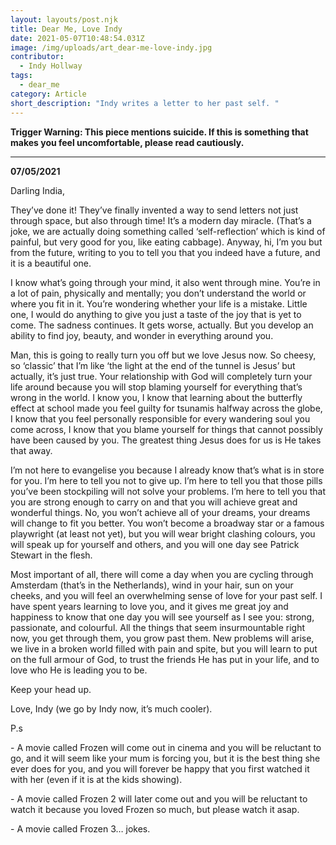 ```yaml
---
layout: layouts/post.njk
title: Dear Me, Love Indy
date: 2021-05-07T10:48:54.031Z
image: /img/uploads/art_dear-me-love-indy.jpg
contributor:
  - Indy Hollway
tags:
  - dear_me
category: Article
short_description: "Indy writes a letter to her past self. "
---
```

**Trigger Warning: This piece mentions suicide. If this is something that makes you feel uncomfortable, please read cautiously.** 

- - -

**07/05/2021**

Darling India, 

They’ve done it! They’ve finally invented a way to send letters not just through space, but also through time! It’s a modern day miracle. (That’s a joke, we are actually doing something called ‘self-reflection’ which is kind of painful, but very good for you, like eating cabbage). Anyway, hi, I’m you but from the future, writing to you to tell you that you indeed have a future, and it is a beautiful one. 

I know what’s going through your mind, it also went through mine. You’re in a lot of pain, physically and mentally; you don’t understand the world or where you fit in it. You’re wondering whether your life is a mistake. Little one, I would do anything to give you just a taste of the joy that is yet to come. The sadness continues. It gets worse, actually. But you develop an ability to find joy, beauty, and wonder in everything around you. 

Man, this is going to really turn you off but we love Jesus now. So cheesy, so ‘classic’ that I’m like ‘the light at the end of the tunnel is Jesus’ but actually, it’s just true. Your relationship with God will completely turn your life around because you will stop blaming yourself for everything that’s wrong in the world. I know you, I know that learning about the butterfly effect at school made you feel guilty for tsunamis halfway across the globe, I know that you feel personally responsible for every wandering soul you come across, I know that you blame yourself for things that cannot possibly have been caused by you. The greatest thing Jesus does for us is He takes that away. 

I’m not here to evangelise you because I already know that’s what is in store for you. I’m here to tell you not to give up. I’m here to tell you that those pills you’ve been stockpiling will not solve your problems. I’m here to tell you that you are strong enough to carry on and that you will achieve great and wonderful things. No, you won’t achieve all of your dreams, your dreams will change to fit you better. You won’t become a broadway star or a famous playwright (at least not yet), but you will wear bright clashing colours, you will speak up for yourself and others, and you will one day see Patrick Stewart in the flesh. 

Most important of all, there will come a day when you are cycling through Amsterdam (that’s in the Netherlands), wind in your hair, sun on your cheeks, and you will feel an overwhelming sense of love for your past self. I have spent years learning to love you, and it gives me great joy and happiness to know that one day you will see yourself as I see you: strong, passionate, and colourful. All the things that seem insurmountable right now, you get through them, you grow past them. New problems will arise, we live in a broken world filled with pain and spite, but you will learn to put on the full armour of God, to trust the friends He has put in your life, and to love who He is leading you to be. 

Keep your head up. 

Love, Indy (we go by Indy now, it’s much cooler). 

P.s

\- A movie called Frozen will come out in cinema and you will be reluctant to go, and it will seem like your mum is forcing you, but it is the best thing she ever does for you, and you will forever be happy that you first watched it with her (even if it is at the kids showing). 

\- A movie called Frozen 2 will later come out and you will be reluctant to watch it because you loved Frozen so much, but please watch it asap. 

\- A movie called Frozen 3… jokes.